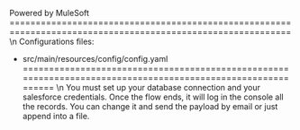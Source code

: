 Powered by MuleSoft
============================================================================================================ \n
Configurations files:
- src/main/resources/config/config.yaml
============================================================================================================ \n
You must set up your database connection and your salesforce credentials.
Once the flow ends, it will log in the console all the records. 
You can change it and send the payload by email or just append into a file.
